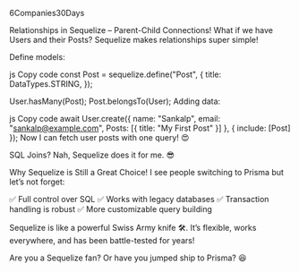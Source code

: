 6Companies30Days

Relationships in Sequelize – Parent-Child Connections!
What if we have Users and their Posts? Sequelize makes relationships super simple!

Define models:

js
Copy code
const Post = sequelize.define("Post", {
title: DataTypes.STRING,
});

User.hasMany(Post);
Post.belongsTo(User);
Adding data:

js
Copy code
await User.create({
name: "Sankalp",
email: "sankalp@example.com",
Posts: [{ title: "My First Post" }]
}, { include: [Post] });
Now I can fetch user posts with one query! 😍

SQL Joins? Nah, Sequelize does it for me. 😎

Why Sequelize is Still a Great Choice!
I see people switching to Prisma but let’s not forget:

✅ Full control over SQL
✅ Works with legacy databases
✅ Transaction handling is robust
✅ More customizable query building

Sequelize is like a powerful Swiss Army knife 🛠️. It’s flexible, works everywhere, and has been battle-tested for years!

Are you a Sequelize fan? Or have you jumped ship to Prisma? 😆

